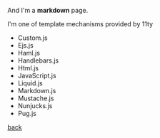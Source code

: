 And I'm a **markdown** page.

I'm one of template mechanisms provided by 11ty

- Custom.js
- Ejs.js
- Haml.js
- Handlebars.js
- Html.js
- JavaScript.js
- Liquid.js
- Markdown.js
- Mustache.js
- Nunjucks.js
- Pug.js

[back](/)
